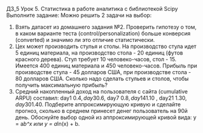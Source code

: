 ДЗ_5
Урок 5. Статистика в работе аналитика с библиотекой Scipy
Выполните задание:
Можно решить 2 задачи на выбор:
1. Взять датасет из домашнего задания №2. Проверить гипотезу о том, в каком варианте теста (control/personalization) больше конверсия (converted) и значимо ли это отличие статистически.
2. Цех может производить стулья и столы. На производство стула идет 5 единиц материала, на производство стола - 20 единиц (футов красного дерева). Стул требует 10 человеко-часов, стол - 15. Имеется 400 единиц материала и 450 человеко-часов. Прибыль при производстве стула - 45 долларов США, при производстве стола - 80 долларов США. Сколько надо сделать стульев и столов, чтобы получить максимальную прибыль?
3. Средний накопленный доход на пользователя с сайта (cumulative ARPU) составил: day1 0.4$, day3 0.6$, day7 0.8$, day14 1.10$ , day21 1.30$, day30 1.40$. Подберите аппроксимирующую кривую и сделайте прогноз, сколько в среднем принесет денег пользователь на 90й день. Обоснуйте выбор одной из аппроксимирующей кривой вида: y = a*b^x или y = a*ln(x) + b.
